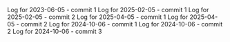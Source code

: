 Log for 2023-06-05 - commit 1
Log for 2025-02-05 - commit 1
Log for 2025-02-05 - commit 2
Log for 2025-04-05 - commit 1
Log for 2025-04-05 - commit 2
Log for 2024-10-06 - commit 1
Log for 2024-10-06 - commit 2
Log for 2024-10-06 - commit 3
